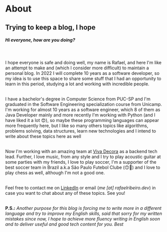 # About


## Trying to keep a blog, I hope

##### Hi everyone, how are you doing?

<br/>

I hope everyone is safe and doing well, my name is Rafael, and here I'm like an attempt to make 
and (which I consider more difficult) to maintain a personal blog. In 2022 I will complete 10 years as a 
software developer, so my idea is to use this space to share some stuff that I had an opportunity to learn in this 
period, studying a lot and working with incredible people.
<br/><br/>

I have a bachelor's degree in Computer Science from PUC-SP and I'm graduated in the Software Engineering specialization
course from Unicamp. I'm working for almost 10 years as a software engineer, which 8 of them as Java Developer mainly 
and more recently I'm working with Python (and I have liked it a lot 😍), so maybe these programming languages can
appear more frequently here, but I like so many others topics like algorithms, problems solving, data structures, 
learn new technologies and I intend to write about these topics here as well
<br/><br/>

Now I'm working with an amazing team at [Viva Decora](https://github.com/vivadecora) as a backend tech lead. Further, I love music, from any style and
I try to play acoustic guitar at some parties with my friends, I love to play soccer, I'm a supporter of the best soccer
team in Brazil a.k.a São Paulo Futebol Clube (🙃🤡) and I love to play chess as well, although I'm not a good one.
<br/><br/>

Feel free to contact me on [LinkedIn](https://www.linkedin.com/in/rafaelribeir0/) or email (_me [at]
rafaelribeiro.dev_) in case you want to chat about any of these topics. See you!
<br/><br/>

**P.S.:** _Another purpose for this blog is forcing me to write more in a different language and try to improve my 
English skills, said that sorry for my written mistakes since now, I hope to achieve more fluency writing in English 
soon and to deliver useful and good tech content for you. Best_


